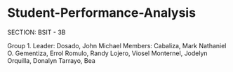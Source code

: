 # Student-Performance-Analysis

SECTION: BSIT - 3B

Group 1.
Leader: Dosado, John Michael
Members:
Cabaliza, Mark Nathaniel O.
Gementiza, Errol
Romulo, Randy
Lojero, Viosel
Monternel, Jodelyn
Orquilla, Donalyn
Tarrayo, Bea
